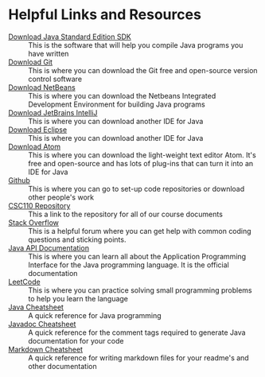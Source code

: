 <!DOCTYPE html>
<html>
	<head></head>
	<body>
		<h1>Helpful Links and Resources</h1>
			<dl>
				<dt> <a href=""https://www.oracle.com/java/technologies/jdk12-downloads.html> Download Java Standard Edition SDK </a> </dt>
				<dd> This is the software that will help you compile Java programs you have written </dd>
				<dt> <a href=""https://git-scm.com/downloads> Download Git </a> </dt>
				<dd> This is where you can download the Git free and open-source version control software </dd>
				<dt> <a href="https://netbeans.org/downloads/8.2/"> Download NetBeans </a> </dt>
				<dd> This is where you can download the Netbeans Integrated Development Environment for building Java programs </dd>
				<dt> <a href="https://www.jetbrains.com/idea/download/#section=linuxhttps://www.jetbrains.com/idea/download/"> Download JetBrains IntelliJ </a> <dt>
				<dd> This is where you can download another IDE for Java </dd>
				<dt> <a href="https://www.eclipse.org/downloads/"> Download Eclipse </a> </dt>
				<dd> This is where you can download another IDE for Java </dd>
				<dt> <a href="https://atom.io"/> Download Atom </a></dt>
				<dd> This is where you can download the light-weight text editor Atom. It's free and open-source and has lots of plug-ins that can turn it into an IDE for Java </dd>
				<dt> <a href="https://github.com/"> Github </a></dt>
				<dd> This is where you can go to set-up code repositories or download other people's work </dd>
				<dt> <a href="https://github.com/free-monad/CSC110"> CSC110 Repository</a></dt>
				<dd> This a link to the repository for all of our course documents </dd>
				<dt> <a href="https://stackoverflow.com/questions/tagged/java"> Stack Overflow</a></dt>
				<dd> This is a helpful forum where you can get help with common coding questions and sticking points. </dd>
				<dt> <a href="https://docs.oracle.com/en/java/javase/12/docs/api/index.html"> Java API Documentation </a></dt>
				<dd> This is where you can learn all about the Application Programming Interface for the Java programming language. It is the official documentation </dd>
				<dt> <a href="https://leetcode.com/problemset/algorithms/"> LeetCode </a></dt>
				<dd> This is where you can practice solving small programming problems to help you learn the language </dd>
				<dt> <a href="https://www.edureka.co/blog/cheatsheets/java-cheat-sheet/"> Java Cheatsheet </a></dt>
				<dd> A quick reference for Java programming </dd>
				<dt> <a href="https://github.github.com/training-kit/downloads/github-git-cheat-sheet.pdf:> Git Cheatsheet </a></dt>
				<dd> A quick reference for using Git from the terminal </dd>
				<dt> <a href="https://gist.github.com/ashishrana160796/4ac492caa9b306eac0adb3716e8b76d3"> Javadoc Cheatsheet </a> </dt>
				<dd> A quick reference for the comment tags required to generate Java documentation for your code </dd>
				<dt> <a href="https://guides.github.com/pdfs/markdown-cheatsheet-online.pdf"> Markdown Cheatsheet </a></dt>
				<dd> A quick reference for writing markdown files for your readme's and other documentation </dd>
			</dl>
	</body>
</html>
